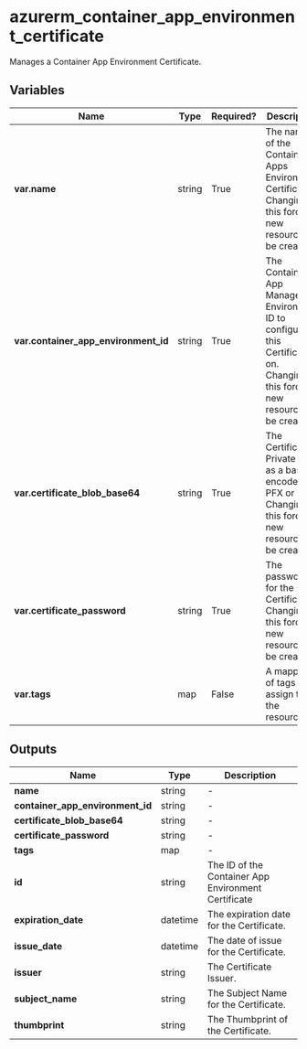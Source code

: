 # azurerm_container_app_environment_certificate

Manages a Container App Environment Certificate.

## Variables

| Name | Type | Required? |  Description |
| ---- | ---- | --------- |  ----------- |
| **var.name** | string | True | The name of the Container Apps Environment Certificate. Changing this forces a new resource to be created. | 
| **var.container_app_environment_id** | string | True | The Container App Managed Environment ID to configure this Certificate on. Changing this forces a new resource to be created. | 
| **var.certificate_blob_base64** | string | True | The Certificate Private Key as a base64 encoded PFX or PEM. Changing this forces a new resource to be created. | 
| **var.certificate_password** | string | True | The password for the Certificate. Changing this forces a new resource to be created. | 
| **var.tags** | map | False | A mapping of tags to assign to the resource. | 



## Outputs

| Name | Type | Description |
| ---- | ---- | --------- | 
| **name** | string  | - | 
| **container_app_environment_id** | string  | - | 
| **certificate_blob_base64** | string  | - | 
| **certificate_password** | string  | - | 
| **tags** | map  | - | 
| **id** | string  | The ID of the Container App Environment Certificate | 
| **expiration_date** | datetime  | The expiration date for the Certificate. | 
| **issue_date** | datetime  | The date of issue for the Certificate. | 
| **issuer** | string  | The Certificate Issuer. | 
| **subject_name** | string  | The Subject Name for the Certificate. | 
| **thumbprint** | string  | The Thumbprint of the Certificate. | 